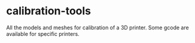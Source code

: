 # calibration-tools
All the models and meshes for calibration of a 3D printer.
Some gcode are available for specific printers.
